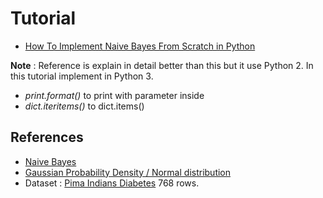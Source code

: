 # Tutorial
- [How To Implement Naive Bayes From Scratch in Python](http://machinelearningmastery.com/naive-bayes-classifier-scratch-python/)

**Note** : Reference is explain in detail better than this but it use Python 2. In this tutorial implement in Python 3.
- *print.format()* to print with parameter inside
- *dict.iteritems()* to dict.items()

## References
- [Naive Bayes](https://en.wikipedia.org/wiki/Naive_Bayes_classifier)
- [Gaussian Probability Density / Normal distribution](https://en.wikipedia.org/wiki/Normal_distribution)
- Dataset : [Pima Indians Diabetes](https://archive.ics.uci.edu/ml/datasets/Pima+Indians+Diabetes) 768 rows.
